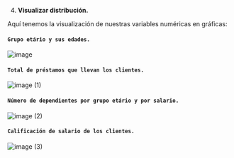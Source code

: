 4. **Visualizar distribución.**

Aquí tenemos la visualización de nuestras variables numéricas en gráficas:

#### **`Grupo etário y sus edades.`**
![image](https://github.com/user-attachments/assets/5eeb9fa2-9e65-4a0e-82d7-cafc224db995)

#### **`Total de préstamos que llevan los clientes.`**

![image (1)](https://github.com/user-attachments/assets/d8a492c0-318e-425e-99de-4c52aa3aaa11)

#### **`Número de dependientes por grupo etário y por salario.`**

![image (2)](https://github.com/user-attachments/assets/f3769db9-a67e-47b5-8f7b-03f8f8a33448)

#### **`Calificación de salario de los clientes.`**

![image (3)](https://github.com/user-attachments/assets/cd077a7d-2086-479e-8f94-8277020a5f41)

